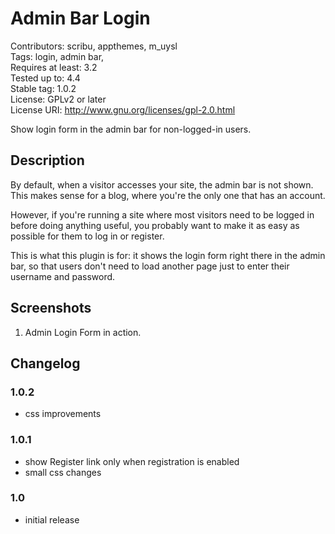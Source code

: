 # Admin Bar Login #
Contributors: scribu, appthemes, m_uysl  
Tags: login, admin bar,  
Requires at least: 3.2  
Tested up to: 4.4  
Stable tag: 1.0.2  
License: GPLv2 or later  
License URI: http://www.gnu.org/licenses/gpl-2.0.html  

Show login form in the admin bar for non-logged-in users.

## Description ##

By default, when a visitor accesses your site, the admin bar is not shown. This makes sense for a blog, where you're the only one that has an account.

However, if you're running a site where most visitors need to be logged in before doing anything useful, you probably want to make it as easy as possible for them to log in or register.

This is what this plugin is for: it shows the login form right there in the admin bar, so that users don't need to load another page just to enter their username and password.

## Screenshots ##

1. Admin Login Form in action.

## Changelog ##

### 1.0.2 ###
 - css improvements

### 1.0.1 ###
 - show Register link only when registration is enabled
 - small css changes

### 1.0 ###
 - initial release

